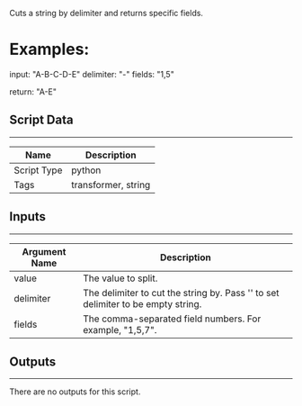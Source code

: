 Cuts a string by delimiter and returns specific fields.

Examples:
=================

input: "A-B-C-D-E"
delimiter: "-"
fields: "1,5"

return: "A-E"

## Script Data

---

| **Name** | **Description** |
| --- | --- |
| Script Type | python |
| Tags | transformer, string |


## Inputs

---

| **Argument Name** | **Description** |
| --- | --- |
| value | The value to split. |
| delimiter | The delimiter to cut the string by. Pass '' to set delimiter to be empty string. |
| fields | The comma-separated field numbers. For example, "1,5,7". |

## Outputs

---
There are no outputs for this script.

